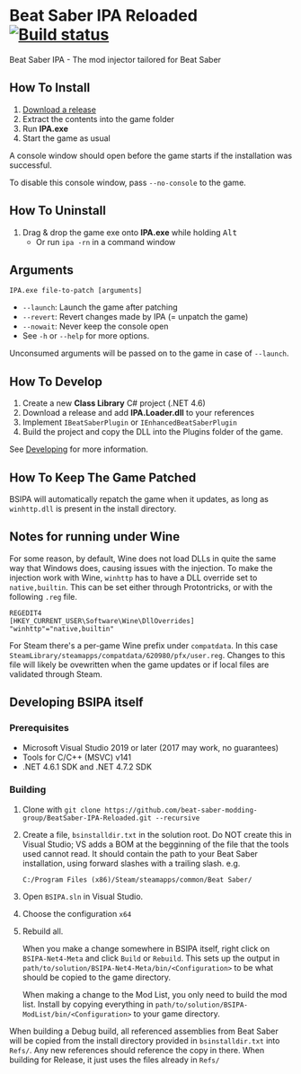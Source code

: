 # Beat Saber IPA Reloaded [![Build status](https://ci.appveyor.com/api/projects/status/1ruhnnfeudrrd097?svg=true)](https://ci.appveyor.com/project/nike4613/beatsaber-ipa-reloaded-9smsb)

Beat Saber IPA - The mod injector tailored for Beat Saber

## How To Install

1. [Download a release](https://github.com/beat-saber-modding-group/BeatSaber-IPA-Reloaded/releases)
2. Extract the contents into the game folder
3. Run **IPA.exe**
4. Start the game as usual

A console window should open before the game starts if the installation was successful.

To disable this console window, pass `--no-console` to the game.

## How To Uninstall

1. Drag & drop the game exe onto **IPA.exe** while holding <kbd>Alt</kbd>
    - Or run `ipa -rn` in a command window

## Arguments

`IPA.exe file-to-patch [arguments]`

- `--launch`: Launch the game after patching
- `--revert`: Revert changes made by IPA (= unpatch the game)
- `--nowait`: Never keep the console open
- See `-h` or `--help` for more options.

Unconsumed arguments will be passed on to the game in case of `--launch`.

## How To Develop

1. Create a new **Class Library** C# project (.NET 4.6)
2. Download a release and add **IPA.Loader.dll** to your references
3. Implement `IBeatSaberPlugin` or `IEnhancedBeatSaberPlugin`
4. Build the project and copy the DLL into the Plugins folder of the game.

See [Developing](https://github.com/beat-saber-modding-group/BeatSaber-IPA-Reloaded/wiki/Developing) for more information.

## How To Keep The Game Patched

BSIPA will automatically repatch the game when it updates, as long as `winhttp.dll` is present in the install directory.

## Notes for running under Wine

For some reason, by default, Wine does not load DLLs in quite the same way that Windows does, causing issues with the injection.
To make the injection work with Wine, `winhttp` has to have a DLL override set to `native,builtin`. This can be set either through
Protontricks, or with the following `.reg` file.

```reg
REGEDIT4
[HKEY_CURRENT_USER\Software\Wine\DllOverrides]
"winhttp"="native,builtin"
```

For Steam there's a per-game Wine prefix under `compatdata`. In this case `SteamLibrary/steamapps/compatdata/620980/pfx/user.reg`.
Changes to this file will likely be ovewritten when the game updates or if local files are validated through Steam.

## Developing BSIPA itself

### Prerequisites

- Microsoft Visual Studio 2019 or later (2017 may work, no guarantees)
- Tools for C/C++ (MSVC) v141
- .NET 4.6.1 SDK and .NET 4.7.2 SDK

### Building

1. Clone with `git clone https://github.com/beat-saber-modding-group/BeatSaber-IPA-Reloaded.git --recursive`
2. Create a file, `bsinstalldir.txt` in the solution root. Do NOT create this in Visual Studio; VS adds a BOM at the begginning of the file that the tools used cannot read.
   It should contain the path to your Beat Saber installation, using forward slashes with a trailing slash. e.g.

   ```
   C:/Program Files (x86)/Steam/steamapps/common/Beat Saber/
   ```

3. Open `BSIPA.sln` in Visual Studio.
4. Choose the configuration `x64`
5. Rebuild all.
   
   When you make a change somewhere in BSIPA itself, right click on `BSIPA-Net4-Meta` and click `Build` or `Rebuild`. This sets up the output in `path/to/solution/BSIPA-Net4-Meta/bin/<Configuration>` to be what
   should be copied to the game directory.

   When making a change to the Mod List, you only need to build the mod list. Install by copying everything in `path/to/solution/BSIPA-ModList/bin/<Configuration>` to your game
   directory.

When building a Debug build, all referenced assemblies from Beat Saber will be copied from the install directory provided in `bsinstalldir.txt` into `Refs/`. Any new references
should reference the copy in there. When building for Release, it just uses the files already in `Refs/`
